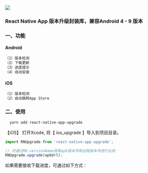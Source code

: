 <img src='http://oleeed73x.bkt.clouddn.com/1522417405_153693.png' />

### React Native App 版本升级封装库，兼容Android 4 - 9 版本

### 一、功能
#### Android
```xml
（1）版本检测
（2）下载更新
（3）进度提示
（4）自动安装
```

#### iOS
```xml
（1）版本检测
（2）自动跳转App Store
```

### 二、使用

```xml
  yarn add react-native-app-upgrade
```

【iOS】
打开Xcode, 将【 ios_upgrade 】导入到项目目录。



```javascript
import RNUpgrade from 'react-native-app-upgrade';

// 可通过RN.versionName获取apk版本号和远程版本号进行比较
RNUpgrade.upgrade(apkUrl);
```

如果需要接收下载进度，可通过如下方式：

```javascript
   
```
